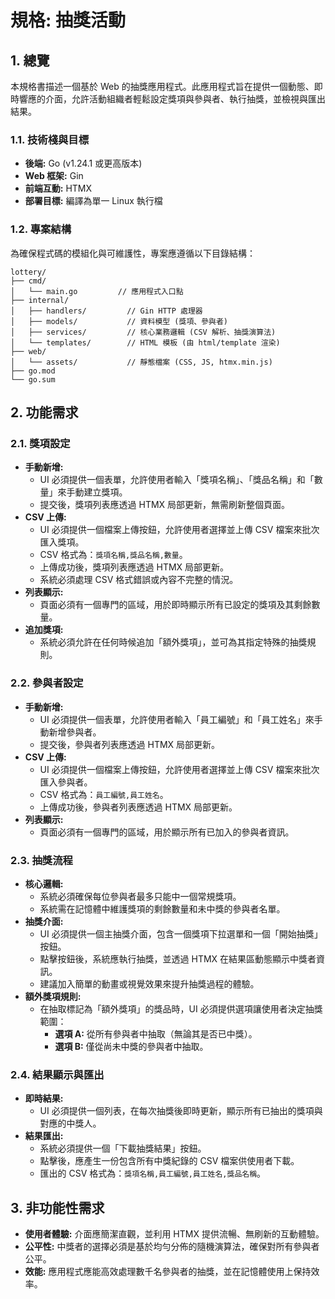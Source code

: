 # 規格: 抽獎活動

## 1. 總覽

本規格書描述一個基於 Web 的抽獎應用程式。此應用程式旨在提供一個動態、即時響應的介面，允許活動組織者輕鬆設定獎項與參與者、執行抽獎，並檢視與匯出結果。

### 1.1. 技術棧與目標

- **後端:** Go (v1.24.1 或更高版本)
- **Web 框架:** Gin
- **前端互動:** HTMX
- **部署目標:** 編譯為單一 Linux 執行檔

### 1.2. 專案結構

為確保程式碼的模組化與可維護性，專案應遵循以下目錄結構：

```
lottery/
├── cmd/
│   └── main.go         // 應用程式入口點
├── internal/
│   ├── handlers/         // Gin HTTP 處理器
│   ├── models/           // 資料模型 (獎項、參與者)
│   ├── services/         // 核心業務邏輯 (CSV 解析、抽獎演算法)
│   └── templates/        // HTML 模板 (由 html/template 渲染)
├── web/
│   └── assets/           // 靜態檔案 (CSS, JS, htmx.min.js)
├── go.mod
└── go.sum
```

## 2. 功能需求

### 2.1. 獎項設定

- **手動新增:**
    - UI 必須提供一個表單，允許使用者輸入「獎項名稱」、「獎品名稱」和「數量」來手動建立獎項。
    - 提交後，獎項列表應透過 HTMX 局部更新，無需刷新整個頁面。
- **CSV 上傳:**
    - UI 必須提供一個檔案上傳按鈕，允許使用者選擇並上傳 CSV 檔案來批次匯入獎項。
    - CSV 格式為：`獎項名稱,獎品名稱,數量`。
    - 上傳成功後，獎項列表應透過 HTMX 局部更新。
    - 系統必須處理 CSV 格式錯誤或內容不完整的情況。
- **列表顯示:**
    - 頁面必須有一個專門的區域，用於即時顯示所有已設定的獎項及其剩餘數量。
- **追加獎項:**
    - 系統必須允許在任何時候追加「額外獎項」，並可為其指定特殊的抽獎規則。

### 2.2. 參與者設定

- **手動新增:**
    - UI 必須提供一個表單，允許使用者輸入「員工編號」和「員工姓名」來手動新增參與者。
    - 提交後，參與者列表應透過 HTMX 局部更新。
- **CSV 上傳:**
    - UI 必須提供一個檔案上傳按鈕，允許使用者選擇並上傳 CSV 檔案來批次匯入參與者。
    - CSV 格式為：`員工編號,員工姓名`。
    - 上傳成功後，參與者列表應透過 HTMX 局部更新。
- **列表顯示:**
    - 頁面必須有一個專門的區域，用於顯示所有已加入的參與者資訊。

### 2.3. 抽獎流程

- **核心邏輯:**
    - 系統必須確保每位參與者最多只能中一個常規獎項。
    - 系統需在記憶體中維護獎項的剩餘數量和未中獎的參與者名單。
- **抽獎介面:**
    - UI 必須提供一個主抽獎介面，包含一個獎項下拉選單和一個「開始抽獎」按鈕。
    - 點擊按鈕後，系統應執行抽獎，並透過 HTMX 在結果區動態顯示中獎者資訊。
    - 建議加入簡單的動畫或視覺效果來提升抽獎過程的體驗。
- **額外獎項規則:**
    - 在抽取標記為「額外獎項」的獎品時，UI 必須提供選項讓使用者決定抽獎範圍：
        - **選項 A:** 從所有參與者中抽取（無論其是否已中獎）。
        - **選項 B:** 僅從尚未中獎的參與者中抽取。

### 2.4. 結果顯示與匯出

- **即時結果:**
    - UI 必須提供一個列表，在每次抽獎後即時更新，顯示所有已抽出的獎項與對應的中獎人。
- **結果匯出:**
    - 系統必須提供一個「下載抽獎結果」按鈕。
    - 點擊後，應產生一份包含所有中獎紀錄的 CSV 檔案供使用者下載。
    - 匯出的 CSV 格式為：`獎項名稱,員工編號,員工姓名,獎品名稱`。

## 3. 非功能性需求

- **使用者體驗:** 介面應簡潔直觀，並利用 HTMX 提供流暢、無刷新的互動體驗。
- **公平性:** 中獎者的選擇必須是基於均勻分佈的隨機演算法，確保對所有參與者公平。
- **效能:** 應用程式應能高效處理數千名參與者的抽獎，並在記憶體使用上保持效率。
